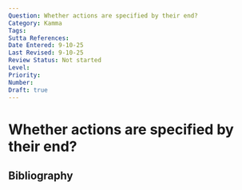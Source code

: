 ```yaml
---
Question: Whether actions are specified by their end?
Category: Kamma
Tags: 
Sutta References: 
Date Entered: 9-10-25
Last Revised: 9-10-25
Review Status: Not started
Level: 
Priority: 
Number: 
Draft: true
---
```


# Whether actions are specified by their end?

## Bibliography

<!-- 

Notes:



-->